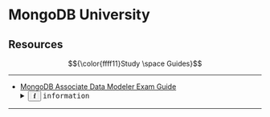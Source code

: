 # MongoDB University

## Resources


$${\color{ffff11}Study \space Guides}$$

---

<ul>
  <li>
    <a href="https://github.com/Nathan-Bransby-NMT/Education/Exams/MongoDB/Associate-Data-Modeler">
      MongoDB Associate Data Modeler Exam Guide
    </a>
    <details>
    <summary><button>
        <img src="../../Assets/Icons/info.svg"
            alt="information icon"
            width=10 height=10 />
        </button> <samp>information</samp> </summary>
      <blockquote>
        <samp style="font-style: italic">
        <b>Indexed:</b>
        </samp>
        <p style="font-style:italic">
          November 29<sup>th</sup>, &nbsp;2024
        </p> </ul>
      </blockquote>
    </details>
  </li>
</ul>

---
